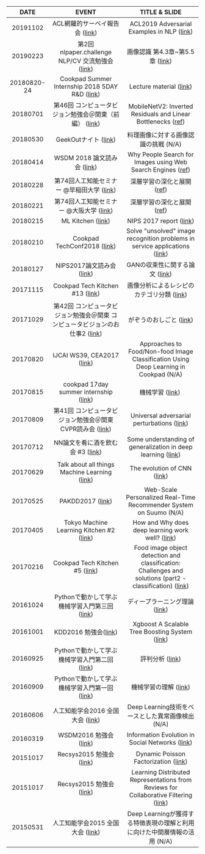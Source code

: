 | DATE | EVENT | TITLE & SLIDE |
|:-----------:|:------------:|:------------:|
| 20191102 | ACL網羅的サーベイ報告会 ([link](https://nlpaper-challenge.connpass.com/event/152676/)) | ACL2019 Adversarial Examples in NLP ([link](https://speakerdeck.com/diracdiego/20191102-acl2019-adversarial-examples-in-nlp-yoheikikuta)) |
| 20190223 | 第2回 nlpaper.challenge NLP/CV 交流勉強会 ([link](https://nlpaper-challenge.connpass.com/event/118557/)) | 画像認識 第4.3章~第5.5章 ([link](https://speakerdeck.com/diracdiego/20190223-nlpaperchallenge-cv-4-dot-3to5-dot-5)) |
| 20180820-24 | Cookpad Summer Internship 2018 5DAY R&D ([link](https://internship.cookpad.com/2018/summer/)) | Lecture material ([link](https://github.com/yoheikikuta/2018-cookpad-intern-yohei-lecture)) |
| 20180701 | 第46回 コンピュータビジョン勉強会＠関東（前編） ([link](https://kantocv.connpass.com/event/88613/)) | MobileNetV2: Inverted Residuals and Linear Bottlenecks ([ref](https://speakerdeck.com/diracdiego/20180701-cvpr2018-reading-yoheikikuta)) |
| 20180530 | GeekOutナイト ([link](https://geek-out.jp/column/entry/2018/04/27/110000)) | 料理画像に対する画像認識の挑戦 (N/A) |
| 20180414 | WSDM 2018 論文読み会 ([link](https://atnd.org/events/95510)) | Why People Search for Images using Web Search Engines ([ref](https://speakerdeck.com/diracdiego/20180414-wsdm2018-reading-yoheikikuta)) |
| 20180228 | 第74回人工知能セミナー @早稲田大学 ([link](http://www.ai-gakkai.or.jp/no74_jsai_seminar/?utm_campaign=whats-new&utm_medium=twitter&utm_source=twitter)) | 深層学習の深化と展開 ([ref](https://speakerdeck.com/diracdiego/20180306-nips2017-deeplearning)) |
| 20180221 | 第74回人工知能セミナー @大阪大学 ([link](http://www.ai-gakkai.or.jp/no74_jsai_seminar/?utm_campaign=whats-new&utm_medium=twitter&utm_source=twitter)) | 深層学習の深化と展開 ([ref](https://speakerdeck.com/diracdiego/20180306-nips2017-deeplearning)) |
| 20180215 | ML Kitchen ([link](https://www.meetup.com/ja-JP/tokyo-machine-learning-kitchen/events/247076882/)) | NIPS 2017 report ([link](https://speakerdeck.com/diracdiego/20180215-mlkitchen7-yoheikikuta)) |
| 20180210 | Cookpad TechConf2018 ([link](https://techconf.cookpad.com/2018/)) | Solve "unsolved" image recognition problems in service applications ([link](https://speakerdeck.com/diracdiego/20180210-cookpad-techconf2018-yoheikikuta)) |
| 20180127 | NIPS2017論文読み会 ([link](https://cookpad.connpass.com/event/74937/)) | GANの収束性に関する論文 ([link](https://speakerdeck.com/diracdiego/20180127-nips-paper-reading)) |
| 20171115 | Cookpad Tech Kitchen #13 ([link](https://cookpad.connpass.com/event/70076/)) | 画像分析によるレシピのカテゴリ分類 ([link](https://speakerdeck.com/diracdiego/20171115-cookpad-techkitchen-number-13))  |
| 20171029 | 第42回 コンピュータビジョン勉強会＠関東 コンピュータビジョンのお仕事2 ([link](https://kantocv.connpass.com/event/67984/)) | がぞうのおしごと ([link](https://speakerdeck.com/diracdiego/20171029-kantocv-kikuta)) |
| 20170820 | IJCAI WS39, CEA2017 ([link](http://www.mm.media.kyoto-u.ac.jp/CEA2017/)) | Approaches to Food/Non-food Image Classification Using Deop Learning in Cookpad (N/A)  |
| 20170815 | cookpad 17day summer internship ([link](https://internship.cookpad.com/2017/summer/17day-tech/)) | 機械学習 ([link](https://speakerdeck.com/diracdiego/cookpad-summer-internship-2017-ml))  |
| 20170809 | 第41回 コンピュータビジョン勉強会＠関東 CVPR読み会 ([link](https://kantocv.connpass.com/event/62020/)) | Universal adversarial perturbations ([link](https://speakerdeck.com/diracdiego/universal-adversarial-perturbations))  |
| 20170712 | NN論文を肴に酒を飲む会 #3 ([link](https://tfug-tokyo.connpass.com/event/60292/)) | Some understanding of generalization in deep learning ([link](https://speakerdeck.com/diracdiego/some-understanding-of-generalization-in-deep-learing))  |
| 20170629 | Talk about all things Machine Learning ([link](https://www.meetup.com/tokyo-machine-learning-kitchen/events/240684094/)) | The evolution of CNN ([link](https://speakerdeck.com/diracdiego/the-evolution-of-cnn))  |
| 20170525 | PAKDD2017 ([link](http://pakdd2017.snu.ac.kr/index.php)) | Web-Scale Personalized Real-Time Recommender System on Suumo (N/A)  |
| 20170405 | Tokyo Machine Learning Kitchen #2 ([link](https://www.meetup.com/tokyo-machine-learning-kitchen/events/238314092/)) | How and Why does deep learning work well? ([link](https://speakerdeck.com/diracdiego/20170405-mlkitchen2))  |
| 20170216 | Cookpad Tech Kitchen #5 ([link](https://cookpad.connpass.com/event/49324/)) | Food image object detection and classification: Challenges and solutions (part2 - classification) ([link](https://speakerdeck.com/diracdiego/20170216-techkitchen-foodimage-classification))  |
| 20161024 | Pythonで動かして学ぶ機械学習入門第三回 ([link](https://shiroyagi.connpass.com/event/41884/)) | ディープラーニング理論 ([link](https://speakerdeck.com/diracdiego/pythondedong-kasitexue-buji-jie-xue-xi-ru-men-di-san-hui-deipuraninguli-lun))  |
| 20161001 | KDD2016 勉強会([link](https://atnd.org/events/80771)) | Xgboost A Scalable Tree Boosting System ([link](https://speakerdeck.com/diracdiego/kdd2016mian-qiang-hui-ju-tian-xgboost))  |
| 20160925 | Pythonで動かして学ぶ機械学習入門第二回 ([link](https://shiroyagi.connpass.com/event/40028/)) | 評判分析 ([link](https://speakerdeck.com/diracdiego/pythondedong-kasitexue-buji-jie-xue-xi-ru-men-di-er-hui-ping-pan-fen-xi))  |
| 20160909 | Pythonで動かして学ぶ機械学習入門第一回 ([link](https://shiroyagi.connpass.com/event/38192/)) | 機械学習の理解 ([link](https://speakerdeck.com/diracdiego/pythondedong-kasitexue-buji-jie-xue-xi-ru-men-di-hui-ji-jie-xue-xi-falseli-jie))  |
| 20160606 | 人工知能学会2016 全国大会 ([link](http://www.ai-gakkai.or.jp/jsai2016/)) | Deep Learning技術をベースとした異常画像検出 (N/A)  |
| 20160319 | WSDM2016 勉強会 ([link](https://atnd.org/events/74341)) | Information Evolution in Social Networks ([link](https://speakerdeck.com/diracdiego/wsdm2016mian-qiang-hui-zi-liao))  |
| 20151017 | Recsys2015 勉強会 ([link](https://connpass.com/event/20664/)) | Dynamic Poisson Factorization ([link](https://speakerdeck.com/diracdiego/recsysmian-qiang-hui-2015zi-liao-2))  |
| 20151017 | Recsys2015 勉強会 ([link](https://connpass.com/event/20664/)) | Learning Distributed Representations from Reviews for Collaborative Filtering ([link](https://speakerdeck.com/diracdiego/recsysmian-qiang-hui-2015zi-liao-1))  |
| 20150531 | 人工知能学会2015 全国大会 ([link](http://www.ai-gakkai.or.jp/jsai2015/)) | Deep Learningが獲得する特徴表現の理解と利用に向けた中間層情報の活用 (N/A)  |
